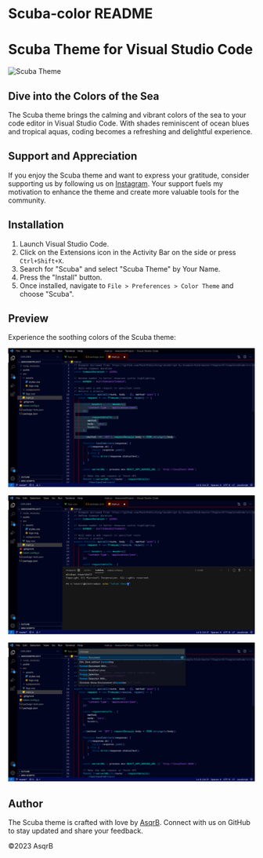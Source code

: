# Scuba-color README

# Scuba Theme for Visual Studio Code

![Scuba Theme](./assets/logo.jpeg)

## Dive into the Colors of the Sea

The Scuba theme brings the calming and vibrant colors of the sea to your code editor in Visual Studio Code. With shades reminiscent of ocean blues and tropical aquas, coding becomes a refreshing and delightful experience.

## Support and Appreciation

If you enjoy the Scuba theme and want to express your gratitude, consider supporting us by following us on [Instagram](https://www.instagram.com/asqrb2022/). Your support fuels my motivation to enhance the theme and create more valuable tools for the community.

## Installation

1. Launch Visual Studio Code.
2. Click on the Extensions icon in the Activity Bar on the side or press `Ctrl+Shift+X`.
3. Search for "Scuba" and select "Scuba Theme" by Your Name.
4. Press the "Install" button.
5. Once installed, navigate to `File > Preferences > Color Theme` and choose "Scuba".

## Preview

Experience the soothing colors of the Scuba theme:

![Scuba Theme editor Preview](./assets/editor.jpeg)

![Scuba Theme terminal Preview](./assets/terminal.jpeg)

![Scuba Theme menu Preview](./assets/menu.jpeg)

## Author

The Scuba theme is crafted with love by [AsqrB](https://github.com/AsqrB). Connect with us on GitHub to stay updated and share your feedback.

©2023 AsqrB
